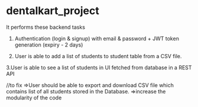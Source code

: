 # dentalkart_project

It performs these backend tasks 

1. Authentication (login & signup) with email & password + JWT token generation (expiry - 2 days)


2. User is able to add a list of students to student table from a CSV file.

3.User is able to see a list of students in UI fetched from database in a REST API

//to fix
=>User should be able to export and download CSV file which contains list of all students stored in the Database.
=>increase the modularity of the code
